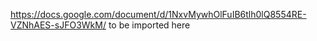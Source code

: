 https://docs.google.com/document/d/1NxvMywhOlFuIB6tlh0lQ8554RE-VZNhAES-sJFO3WkM/ to be imported here
